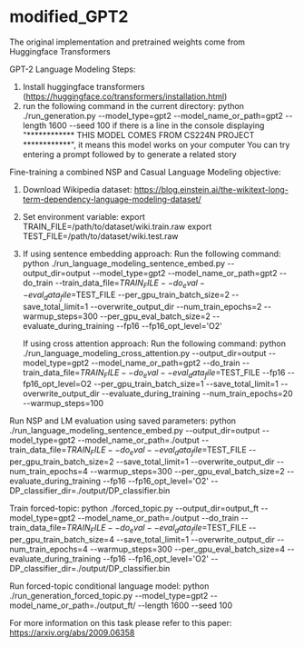 # modified_GPT2
The original implementation and pretrained weights come from Huggingface Transformers

GPT-2 Language Modeling Steps:
1. Install huggingface transformers (https://huggingface.co/transformers/installation.html)
2. run the following command in the current directory:
        python ./run_generation.py --model_type=gpt2 --model_name_or_path=gpt2 --length 1600 --seed 100
   if there is a line in the console displaying "************ THIS MODEL COMES FROM CS224N PROJECT ************", it means this model works on your computer
   You can try entering a prompt followed by <Enter> to generate a related story
      
      
      
Fine-training a combined NSP and Casual Language Modeling objective:
1. Download Wikipedia dataset: https://blog.einstein.ai/the-wikitext-long-term-dependency-language-modeling-dataset/
2. Set environment variable: 
        export TRAIN_FILE=/path/to/dataset/wiki.train.raw 
        export TEST_FILE=/path/to/dataset/wiki.test.raw
3. If using sentence embedding approach: Run the following command: python ./run_language_modeling_sentence_embed.py --output_dir=output --model_type=gpt2 --model_name_or_path=gpt2 --do_train --train_data_file=$TRAIN_FILE --do_eval --eval_data_file=$TEST_FILE --per_gpu_train_batch_size=2 --save_total_limit=1 --overwrite_output_dir --num_train_epochs=2 --warmup_steps=300 --per_gpu_eval_batch_size=2 --evaluate_during_training --fp16 --fp16_opt_level='O2'

   If using cross attention approach: Run the following command: python ./run_language_modeling_cross_attention.py --output_dir=output --model_type=gpt2 --model_name_or_path=gpt2 --do_train --train_data_file=$TRAIN_FILE --do_eval --eval_data_file=$TEST_FILE --fp16 --fp16_opt_level=O2 --per_gpu_train_batch_size=1 --save_total_limit=1 --overwrite_output_dir --evaluate_during_training --num_train_epochs=20 --warmup_steps=100
   
Run NSP and LM evaluation using saved parameters:
python ./run_language_modeling_sentence_embed.py --output_dir=output --model_type=gpt2 --model_name_or_path=./output --train_data_file=$TRAIN_FILE --do_eval --eval_data_file=$TEST_FILE --per_gpu_train_batch_size=2 --save_total_limit=1 --overwrite_output_dir --num_train_epochs=4 --warmup_steps=300 --per_gpu_eval_batch_size=2 --evaluate_during_training --fp16 --fp16_opt_level='O2' --DP_classifier_dir=./output/DP_classifier.bin


Train forced-topic:
python ./forced_topic.py --output_dir=output_ft --model_type=gpt2 --model_name_or_path=./output --do_train --train_data_file=$TRAIN_FILE --do_eval --eval_data_file=$TEST_FILE --per_gpu_train_batch_size=4 --save_total_limit=1 --overwrite_output_dir --num_train_epochs=4 --warmup_steps=300 --per_gpu_eval_batch_size=4 --evaluate_during_training --fp16 --fp16_opt_level='O2' --DP_classifier_dir=./output/DP_classifier.bin

Run forced-topic conditional language model:
python ./run_generation_forced_topic.py --model_type=gpt2 --model_name_or_path=./output_ft/ --length 1600 --seed 100


For more information on this task please refer to this paper:
https://arxiv.org/abs/2009.06358

